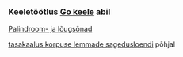 ### Keeletöötlus [Go keele](https://golang.org/) abil

[Palindroom- ja lõugsõnad](TULEM.txt)

[tasakaalus korpuse lemmade sagedusloendi](http://www.cl.ut.ee/ressursid/sagedused1/) põhjal
